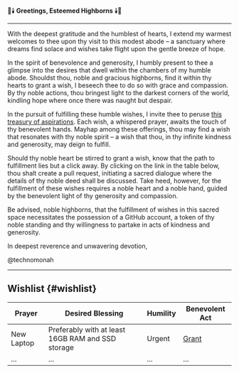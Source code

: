 🎩🕯️ **Greetings, Esteemed Highborns** 🕯️🎩

---

With the deepest gratitude and the humblest of hearts, I extend my warmest welcomes to thee upon thy visit to this modest abode – a sanctuary where dreams find solace and wishes take flight upon the gentle breeze of hope.

In the spirit of benevolence and generosity, I humbly present to thee a glimpse into the desires that dwell within the chambers of my humble abode. Shouldst thou, noble and gracious highborns, find it within thy hearts to grant a wish, I beseech thee to do so with grace and compassion. By thy noble actions, thou bringest light to the darkest corners of the world, kindling hope where once there was naught but despair.

In the pursuit of fulfilling these humble wishes, I invite thee to peruse [this treasury of aspirations](https://github.com/technomonah/wishlist/new/main?filename=README.md#wishlist-wishlist). Each wish, a whispered prayer, awaits the touch of thy benevolent hands. Mayhap among these offerings, thou may find a wish that resonates with thy noble spirit – a wish that thou, in thy infinite kindness and generosity, may deign to fulfill.

Should thy noble heart be stirred to grant a wish, know that the path to fulfillment lies but a click away. By clicking on the link in the table below, thou shalt create a pull request, initiating a sacred dialogue where the details of thy noble deed shall be discussed. Take heed, however, for the fulfillment of these wishes requires a noble heart and a noble hand, guided by the benevolent light of thy generosity and compassion. 

Be advised, noble highborns, that the fulfillment of wishes in this sacred space necessitates the possession of a GitHub account, a token of thy noble standing and thy willingness to partake in acts of kindness and generosity.

In deepest reverence and unwavering devotion,

@technomonah

---

## Wishlist {#wishlist}

| **Prayer**    | **Desired Blessing**                              | **Humility** | **Benevolent Act**                               |
|---------------|---------------------------------------------------|--------------|---------------------------------------------------|
| New Laptop    | Preferably with at least 16GB RAM and SSD storage| Urgent       | [Grant](https://example.com/fulfill?wish=Laptop)|
| ...           | ...                                               | ...          | ...                                               |
